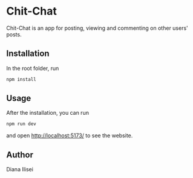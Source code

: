 # Chit-Chat

Chit-Chat is an app for posting, viewing and commenting on other users' posts.

## Installation

In the root folder, run

```bash
npm install
```

## Usage

After the installation, you can run 
```bash
npm run dev
```
and open [http://localhost:5173/](http://localhost:5173/login) to see the website.


## Author

Diana Ilisei